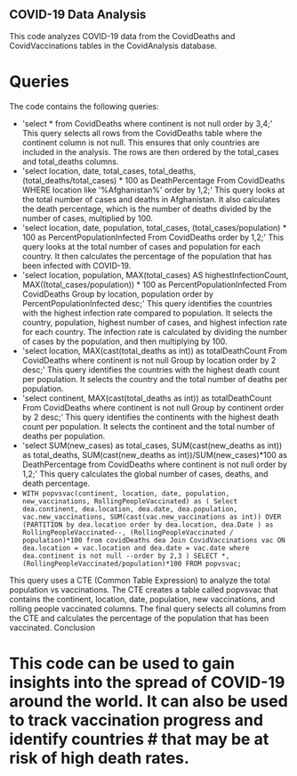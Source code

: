 ## COVID-19 Data Analysis

This code analyzes COVID-19 data from the CovidDeaths and CovidVaccinations tables in the CovidAnalysis database.

# Queries

The code contains the following queries:

* 'select * from CovidDeaths where continent is not null order by 3,4;'
This query selects all rows from the CovidDeaths table where the continent column is not null. This ensures that only countries are included in the analysis. The rows are then ordered by the total_cases and total_deaths columns.
* 'select location, date, total_cases, total_deaths, (total_deaths/total_cases) * 100 as DeathPercentage From CovidDeaths WHERE location like '%Afghanistan%' order by 1,2;'
This query looks at the total number of cases and deaths in Afghanistan. It also calculates the death percentage, which is the number of deaths divided by the number of cases, multiplied by 100.
* 'select location, date, population, total_cases, (total_cases/population) * 100 as PercentPopulationInfected From CovidDeaths order by 1,2;'
This query looks at the total number of cases and population for each country. It then calculates the percentage of the population that has been infected with COVID-19.
* 'select location, population, MAX(total_cases) AS highestInfectionCount, MAX((total_cases/population)) * 100 as PercentPopulationInfected From CovidDeaths Group by location, population order by PercentPopulationInfected desc;'
This query identifies the countries with the highest infection rate compared to population. It selects the country, population, highest number of cases, and highest infection rate for each country. The infection rate is calculated by dividing the number of cases by the population, and then multiplying by 100.
* 'select location, MAX(cast(total_deaths as int)) as totalDeathCount From CovidDeaths where continent is not null Group by location order by 2 desc;'
This query identifies the countries with the highest death count per population. It selects the country and the total number of deaths per population.
* 'select continent, MAX(cast(total_deaths as int)) as totalDeathCount From CovidDeaths where continent is not null Group by continent order by 2 desc;'
This query identifies the continents with the highest death count per population. It selects the continent and the total number of deaths per population.
* 'select SUM(new_cases) as total_cases, SUM(cast(new_deaths as int)) as total_deaths, SUM(cast(new_deaths as int))/SUM(new_cases)*100 as DeathPercentage from CovidDeaths where continent is not null order by 1,2;'
This query calculates the global number of cases, deaths, and death percentage.
* `WITH popvsvac(continent, location, date, population, new_vaccinations, RollingPeopleVaccinated) as ( Select dea.continent, dea.location, dea.date, dea.population, vac.new_vaccinations, SUM(cast(vac.new_vaccinations as int)) OVER (PARTITION by dea.location order by dea.location, dea.Date ) as RollingPeopleVaccinated--, (RollingPeopleVaccinated / population)*100 from covidDeaths dea Join CovidVaccinations vac ON dea.location = vac.location and dea.date = vac.date where dea.continent is not null --order by 2,3 )
SELECT *, (RollingPeopleVaccinated/population)*100
FROM popvsvac;`

This query uses a CTE (Common Table Expression) to analyze the total population vs vaccinations. The CTE creates a table called popvsvac that contains the continent, location, date, population, new vaccinations, and rolling people vaccinated columns. The final query selects all columns from the CTE and calculates the percentage of the population that has been vaccinated.
Conclusion

# This code can be used to gain insights into the spread of COVID-19 around the world. It can also be used to track vaccination progress and identify countries # that may be at risk of high death rates.
